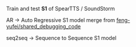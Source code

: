 Train and test **S1** of SpearTTS / SoundStorm

AR -> Auto Regressive S1 model merge from [feng-yufei/shared_debugging_code](https://github.com/feng-yufei/shared_debugging_code)

seq2seq -> Sequence to Sequence S1 model
